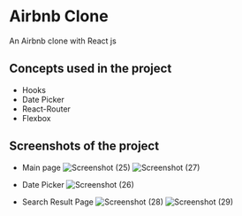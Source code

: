 # Airbnb Clone
An Airbnb clone with React js

## Concepts used in the project
* Hooks
* Date Picker 
* React-Router
* Flexbox

## Screenshots of the project
  * Main page
![Screenshot (25)](https://user-images.githubusercontent.com/59960295/92438777-11f0c880-f1c7-11ea-9dcf-fef31bf70ebb.png)
![Screenshot (27)](https://user-images.githubusercontent.com/59960295/92438780-1321f580-f1c7-11ea-97ac-c3fe6785640f.png)

  * Date Picker
![Screenshot (26)](https://user-images.githubusercontent.com/59960295/92438779-12895f00-f1c7-11ea-9828-8bedd40e7a47.png)

  * Search Result Page
![Screenshot (28)](https://user-images.githubusercontent.com/59960295/92438781-1321f580-f1c7-11ea-91e8-9cd02668ba28.png)
![Screenshot (29)](https://user-images.githubusercontent.com/59960295/92438775-10bf9b80-f1c7-11ea-8aa2-87ece1e40a4f.png)



